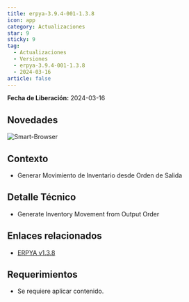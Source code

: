 ```yaml
---
title: erpya-3.9.4-001-1.3.8
icon: app
category: Actualizaciones
star: 9
sticky: 9
tag:
  - Actualizaciones
  - Versiones
  - erpya-3.9.4-001-1.3.8
  - 2024-03-16
article: false
---
```


**Fecha de Liberación:** 2024-03-16

## Novedades

![Smart-Browser](/assets/img/downloads/updates/resources/erpya-3.9.4-001-1.3.8.png)

## Contexto

- Generar Movimiento de Inventario desde Orden de Salida

## Detalle Técnico

- Generate Inventory Movement from Output Order

## Enlaces relacionados

- [ERPYA v1.3.8](https://github.com/erpya/adempiere_patch_zk/releases/tag/1.3.8)

## Requerimientos

- Se requiere aplicar contenido.
